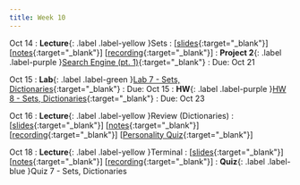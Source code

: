```yaml
---
title: Week 10
---
```


Oct 14
: **Lecture**{: .label .label-yellow }Sets
  :  \[[slides](https://docs.google.com/presentation/d/1v0tDhPcUXOLDv5HzlZ4gbaMKcQlUHRB9rZWDqKHnuIM/edit?usp=sharing){:target="_blank"}\] \[[notes](https://docs.google.com/document/d/16eRf9ypcdE45N0-iXPm4Z4B8nwAFvfGk_mPYXTmJnPk/edit?usp=sharing){:target="_blank"}\] \[[recording](https://youtu.be/qR8nIo64BGo){:target="_blank"}\]
: **Project 2**{: .label .label-purple }[Search Engine (pt. 1)](https://edstem.org/us/courses/61483/lessons/120765){:target="_blank"}
  : Due: Oct 21

Oct 15
: **Lab**{: .label .label-green }[Lab 7 - Sets, Dictionaries](https://edstem.org/us/courses/61483/lessons/120798){:target="_blank"}
  : Due: Oct 15
: **HW**{: .label .label-purple }[HW 8 - Sets, Dictionaries](https://edstem.org/us/courses/61483/lessons/120799){:target="_blank"}
  : Due: Oct 23

Oct 16
: **Lecture**{: .label .label-yellow }Review (Dictionaries)
  :  \[[slides](https://docs.google.com/presentation/d/1f_-xRKztkw8hPZh6h9nQHHCZ3U5Wu82DLBJNPQNSdxY/edit?usp=sharing){:target="_blank"}\] \[[notes](https://docs.google.com/document/d/1OLuBNu4GMm4-l_0VlrYmRpyHmH2btMYyEFsCzhASnsg/edit?usp=sharing){:target="_blank"}\] \[[recording](https://youtu.be/5ppDiL8iVpA){:target="_blank"}\] \[[Personality Quiz](https://colab.research.google.com/drive/1NpEY0FmqwSaZp1bxXOL-wuh5KboXrpSC?usp=sharing){:target="_blank"}\]

Oct 18
: **Lecture**{: .label .label-yellow }Terminal
  : \[[slides](https://docs.google.com/presentation/d/1CnR2RVKD4Ik-Ufo4zOTGMgUrakEaljI3B48SrGUTMAk/edit?usp=sharing){:target="_blank"}\] \[[notes](https://docs.google.com/document/d/1lcTa9xN5I_aq_0tEJErR0UtZh_XhLjFP8jz_360ABkc/edit?usp=sharing){:target="_blank"}\] \[[recording](https://youtu.be/JjF8LGioiq4){:target="_blank"}\]
: **Quiz**{: .label .label-blue }Quiz 7 - Sets, Dictionaries